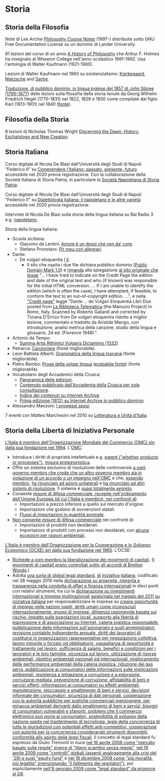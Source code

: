# Storia

## Storia della Filosofia

Note di Lee Archie [Philosophy Course Notes](https://philosophy.lander.edu) (1997-) distribuite sotto GNU Free Documentation License su un dominio di Lander University.

81 lezioni del corso di un anno [A History of Philosophy](https://www.youtube.com/playlist?list=PL9GwT4_YRZdBf9nIUHs0zjrnUVl-KBNSM) che Arthur F. Holmes ha insegnato al Wheaton College nell'anno scolastico 1991-1992.
Usa l'antologia di Walter Kaufmann (1921-1980).

Lezioni di Walter Kaufmann nel 1960 su esistenzialismo: [Kierkegaard](https://archive.org/details/KierkegaardAndTheCrisisInReligion), [Nietzsche](https://archive.org/details/NietzscheAndTheCrisisInPhilosophy) and [Sartre](https://archive.org/details/SartreAndTheCrisisInMorality).

[Traduzione, di pubblico dominio, in lingua inglese del 1857 di John Sibree](https://babel.hathitrust.org/cgi/pt?id=uc2.ark:/13960/t8bg2kn83) ([1795–1877](https://en.wikisource.org/wiki/Author:John_Sibree))
delle lezioni sulla filosofia della storia tenute da Georg Wilhelm Friedrich Hegel (1770-1831) nel 1822, 1828 e 1830
come compilate dal figlio Karl (1813-1901) nel 1840 ([fonte](https://en.wikipedia.org/w/index.php?title=Lectures_on_the_Philosophy_of_History&oldid=977549852#English_editions)).

## Filosofia della Storia

8 lezioni di Nicholas Thomas Wright [Discerning the Dawn: History, Eschatology and New Creation](https://www.giffordlectures.org/lectures/discerning-dawn-history-eschatology-and-new-creation).

## Storia Italiana

Corso digitale di Nicola De Blasi dall'Università degli Studi di Napoli "Federico II" su [Comprendere l'italiano: passato, presente, futuro](https://mooc.federica.eu/c/comprendere_litaliano_passato_presente_futuro) accessibile nel 2020 previa registrazione.
Con la collaborazione della Società Italiana di Storia Patria, in particolare la [Società Napoletana di Storia Patria](http://www.storiapatrianapoli.it).

Corso digitale di Nicola De Blasi dall'Università degli Studi di Napoli "Federico II" su [Dialettologia italiana: il napoletano e le altre varietà](https://mooc.federica.eu/c/dialettologia_italiana_il_napoletano_e_le_altre_varieta) accessibile nel 2020 previa registrazione.

Interviste di Nicola De Blasi sulla storia della lingua italiana su Rai Radio 3
e.g. [napoletano](https://www.raiplayradio.it/audio/2016/01/Il-napoletano-ieri-e-oggi---La-Lingua-Batte-del-17012016-e4b8c474-1424-4cc0-a6e4-a2bc8bc35279.html).

Storia della lingua italiana:
* Scuola siciliana:
  * Giacomo da Lentini: [Amore è un desio che ven da' core](https://it.wikisource.org/wiki/Amore_è_uno_desio_che_ven_da%27_core).
  * Stefano Pronotaro: [Pir meu cori allegrari](https://it.wikisource.org/wiki/Pir_meu_cori_allegrari).
* Dante:
  * De vulgari eloquentia [I](https://github.com/cltk/lat_text_latin_library/blob/76229acaf02efd1964ac32009408a90b6f279758/dante/vulgar.txt) [II](https://github.com/cltk/lat_text_latin_library/blob/76229acaf02efd1964ac32009408a90b6f279758/dante/vulgar2.txt).
    * Il sito che ospita i due file dichiara pubblico dominio ([Public Domain Mark 1.0](https://github.com/cltk/lat_text_latin_library/blob/76229acaf02efd1964ac32009408a90b6f279758/LICENSE.md))
      e [rimanda](https://github.com/cltk/lat_text_latin_library/blob/76229acaf02efd1964ac32009408a90b6f279758/README.md) alla spiegazione [al sito originale che legge](http://thelatinlibrary.com/about.html)
      "... I have tried to indicate on the Credit Page the edition and date of the original text and who (if known) was responsible for the initial HTML conversion. ... If I am unable to identify the edition (which is often the case), I have attempted, if feasible, to conform the text to an out–of–copyright edition. ...",
      e nella ["Credit page"](http://thelatinlibrary.com/cred.html) legge
      "Dante ... de Vulgari Eloquentia Libri Duo posted from [La Biblioteca Telematica](http://www.liberliber.it/) (the Manuzio Project) in Rome, Italy. Scanned by Roberto Galiardi and corrected by Tiziana D'Errico from De vulgari eloquentia ridotto a miglior lezione, commentato e tradotto da Aristide Marigo, con introduzione, analisi metrica della canzone, studio della lingua e glossario, 2d ed. (Florence 1948).".
* Antonio da Tempo:
  * [Summa Artis Rithimici Vulgaris Dictaminis (1332)](https://archive.org/details/bub_gb_OBU_3TiiNjgC).
* Petrarca: [Canzoniere](https://it.wikisource.org/wiki/Canzoniere_(Rerum_vulgarium_fragmenta)) (fonte migliorabile).
* Leon Battista Alberti: [Grammatica della lingua toscana](https://it.wikisource.org/wiki/Grammatica_della_lingua_toscana) (fonte migliorabile).
* Pietro Bembo: [Prose della volgar lingua](https://it.wikisource.org/wiki/Prose_della_volgar_lingua) ([probabile fonte](https://www.liberliber.it/online/autori/autori-b/pietro-bembo/prose-della-volgar-lingua/)) (fonte migliorabile).
* Vocabolario degli Accademici della Crusca:
  * [Panoramica delle edizioni](https://it.wikipedia.org/w/index.php?title=Vocabolario_della_Crusca&oldid=114470624).
  * [Contenuto pubblicato dall'Accademia della Crusca per sola consultazione](http://www.lessicografia.it/lettura_testi.jsp).
  * [Indice dei contenuti su Internet Archive](https://archive.org/details/texts?and%5B%5D=%22vocabolario+degli+accademici+della+crusca%22&sin=&sort=date).
  * [Prima edizione (1612) su Internet Archive in pubblico dominio](https://archive.org/details/bub_gb_87RCOgpN-MUC).
* Alessandro Manzoni: [I promessi sposi](https://it.wikisource.org/wiki/I_promessi_sposi_-_Storia_della_colonna_infame_(1840)).

7 eventi con Matteo Marchesini nel 2010 su [Letteratura e Unità d'Italia](https://www.radioradicale.it/organizzatore/8035/biblioteca-comunale-edmondo-de-amicis-di-anzola-dell-emilia).

## Storia della Libertà di Iniziativa Personale

[L'Italia è membro dell'Organizzazione Mondiale del Commercio (OMC) sin dalla sua fondazione nel 1994](https://italiarappginevra.esteri.it/rappginevra/it/italia_e_onu/omc/diritti-umani.html).
L'[OMC](https://www.wto.org/english/docs_e/legal_e/legal_e.htm):
* Introduce i diritti di proprietà intellettuale e.g. [patent ("whether products or processes")](https://www.wto.org/english/docs_e/legal_e/27-trips_04c_e.htm#5), [misura protezionistica][chomsky-wto].
* Offre un sistema esclusivo di risoluzione delle controversie [a ogni governo membro che crede che un altro governo membro sia in violazione di un accordo o un impegno nell'OMC](https://www.wto.org/english/tratop_e/dispu_e/dispu_e.htm) e che, [essendo membro](https://www.wto.org/english/docs_e/legal_e/28-dsu_e.htm#23), [ha rinunciato ad azioni unilaterali](https://www.wto.org/english/thewto_e/whatis_e/tif_e/disp1_e.htm) e [ha rinunciato ad altri sistemi di risoluzione](https://www.wto.org/english/tratop_e/dispu_e/disp_settlement_cbt_e/c1s3p3_e.htm#jurisdiction).
  Il sistema è [quasi totalmente segreto](https://www.wto.org/english/docs_e/legal_e/28-dsu_e.htm).
* Consente [misure di difesa commerciale, recepite nell'ordinamento dell'Unione Europea (di cui l'Italia è membro), nei confronti di](https://www.esteri.it/mae/it/politica_estera/commercio-internazionale/politica-commerciale-internazionale/misure-di-difesa-commerciale.html):
  * Importazioni a prezzo inferiore a quello sul mercato d'origine.
  * Importazioni che godono di sovvenzioni statali.
  * [Flussi di importazioni in quantità anomale](https://ec.europa.eu/trade/policy/accessing-markets/trade-defence/actions-against-imports-into-the-eu/safeguards/).
* [Non consente misure di difesa commerciale](https://www.wto.org/english/docs_e/legal_e/25-safeg_e.htm) nei confronti di:
  * Importazioni di prodotti non desiderati.
  * Importazioni di prodotti con processi non desiderati, con [alcune eccezioni per ragioni ambientali](https://www.wto.org/english/tratop_e/envir_e/envt_rules_exceptions_e.htm).

[chomsky-wto]: https://duckduckgo.com/?q=noam+chomsky+wto&iax=videos&ia=videos&iaf=videoDuration%3Along

[L'Italia è membro dell'Organizzazione per la Cooperazione e lo Sviluppo Economico (OCSE) sin dalla sua fondazione nel 1960](https://www.esteri.it/mae/it/politica_estera/organizzazioni_internazionali/ocse.html).
L'OCSE:
* [Richiede a ogni membro la liberalizzazione dei movimenti di capitali](https://www.oecd.org/general/conventionontheorganisationforeconomicco-operationanddevelopment.htm).
  ([I movimenti di capitali erano controllati sotto gli accordi di Bretton Woods](https://en.wikipedia.org/w/index.php?title=Capital_control&oldid=992143860#The_Bretton_Woods_Era:_1945–1971).)
* Adotta [una sorta di global legal standard](https://www.oecd.org/corruption/theglobalstandardofthe21stcentury.htm),
  [di](https://www.oecd.org/corruption/businessethicsandoecdprincipleswhatcanbedonetoavoidanothercrisis.htm)
  [iniziativa](https://www.oecd.org/general/theworldneedstorewritetherulesoffinanceandglobalbusiness.htm)
  [italiana](https://www.oecd.org/italy/theneedforaglobalstandard.htm),
  codificato nel 28 maggio 2010 nella [dichiarazione su proprietà, integrità e trasparenza nella condotta di affari e finanza internazionali](https://legalinstruments.oecd.org/en/instruments/OECD-LEGAL-0383)
  in dieci punti
  con relativi strumenti,
  tra cui la [dichiarazione su investimenti internazionali e imprese multinazionali](https://legalinstruments.oecd.org/en/instruments/OECD-LEGAL-0144)
  [aggiornata nel maggio del 2011](https://www.oecd.org/daf/newoecdguidelinestoprotecthumanrightsandsocialdevelopment.htm)
  [su iniziativa italiana](https://www.oecd.org/italy/competitivegrowthforqualityjobspoliciessolutionsandstrategiesfordevelopmentandemployment.htm)
  per responsabilizzare le imprese su
  [creare opportunità di impiego nelle nazioni ospiti,
  diritti umani come riconosciuti internazionalmente,
  gruppi di imprese,
  diligenza ragionevole basata sul rischio,
  impatto sulle popolazioni locali,
  supporto alla libertà di espressione e di associazione su Internet,
  catena logistica responsabile,
  pubblicazione delle informazioni sull'azionariato e sugli amministratori,
  revisione contabile indipendente annuale,
  diritti dei lavoratori di costituirsi in organizzazioni rappresentative per negoziazione collettiva,
  lavoro minorile o forzato od obbligatorio,
  uguaglianza di opportunità e trattamento nel lavoro,
  sufficienza di salario, benefici e condizioni per i lavoratori e le loro famiglie,
  sicurezza sul lavoro,
  utilizzazione di risorse ambientali,
  obiettivi ambientali nazionali ed internazionali,
  miglioramento delle performance ambientali della catena logistica,
  riduzione dei gas serra,
  pubblicazione ai consumatori delle informazioni sulle implicazioni ambientali,
  resistenza a istigazione a corruzione e a estorsione,
  corruzione mediata,
  prevenzione di corruzione,
  affidabilità di beni e servizi offerti,
  informazioni ai consumatori su effetti ambientali, manutenzione, stoccaggio e smaltimento di beni e servizi,
  decisioni informate dei consumatori,
  sicurezza di dati personali,
  cooperazione con le autorità pubbliche per pratiche commerciali menzognere, per minacce ambientali derivanti dallo smaltimento di beni e servizi,
  bisogni di consumatori vulnerabili e sfavoriti,
  problemi che il commercio elettronico può porre ai consumatori,
  sostenibilità di sviluppo della nazione ospite nel trasferimento di tecnologia,
  leggi della concorrenza di tutte le giurisdizioni con potentiali effetti anti-competitivi,
  cooperazione con autorità per la concorrenza considerando strumenti disponibili,
  conformità allo spirito delle leggi fiscali](https://www.oecd.org/daf/inv/mne/49744860.pdf).
  Il concetto di legal standard fu espresso da Giulio Tremonti
  in nuce
  [nel 16 aprile 2008 come "mercato basato sulle regole" invece di "libero scambio senza regole"](https://st.ilsole24ore.com/art/SoleOnLine4/Italia/2008/ElezioniPolitiche/documenti/tremonti-financial-times.shtml),
  [nel 19 aprile 2008 come "controlli" globali (assenti analogamente alla crisi del '29) e sugli "equity fund"](https://st.ilsole24ore.com/art/SoleOnLine4/Finanza%20e%20Mercati/2008/04/tremonti-draghi-aspen.shtml)
  e [nel 18 dicembre 2008 come "più moralità, più legalità" (menzionando "il fallimento dei regolatori")](https://st.ilsole24ore.com/art/SoleOnLine4/Mondo/2008/12/ecofin-parigi.shtml),
  poi esplicitamente
  [nell'8 gennaio 2009 come "legal standard" da proporre al G8](https://st.ilsole24ore.com/art/SoleOnLine4/Economia%20e%20Lavoro/2009/01/tremonti-legal-standard.shtml).
